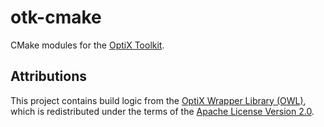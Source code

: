 # otk-cmake

CMake modules for the [OptiX Toolkit](https://github.com/NVIDIA/optix-toolkit).

## Attributions

This project contains build logic from the
[OptiX Wrapper Library (OWL)](https://github.com/owl-project/owl),
which is redistributed under the terms of the
[Apache License Version 2.0](https://github.com/owl-project/owl/blob/master/LICENSE).
